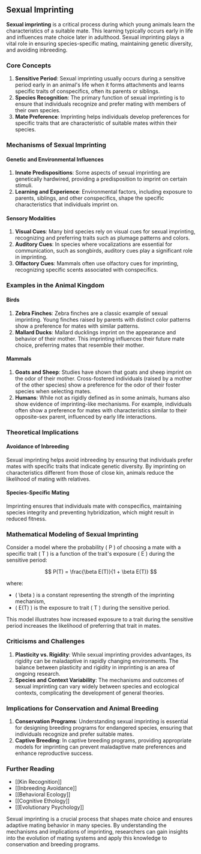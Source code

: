 ## Sexual Imprinting

**Sexual imprinting** is a critical process during which young animals learn the characteristics of a suitable mate. This learning typically occurs early in life and influences mate choice later in adulthood. Sexual imprinting plays a vital role in ensuring species-specific mating, maintaining genetic diversity, and avoiding inbreeding.

### Core Concepts

1. **Sensitive Period**: Sexual imprinting usually occurs during a sensitive period early in an animal's life when it forms attachments and learns specific traits of conspecifics, often its parents or siblings.
2. **Species Recognition**: The primary function of sexual imprinting is to ensure that individuals recognize and prefer mating with members of their own species.
3. **Mate Preference**: Imprinting helps individuals develop preferences for specific traits that are characteristic of suitable mates within their species.

### Mechanisms of Sexual Imprinting

#### Genetic and Environmental Influences

1. **Innate Predispositions**: Some aspects of sexual imprinting are genetically hardwired, providing a predisposition to imprint on certain stimuli.
2. **Learning and Experience**: Environmental factors, including exposure to parents, siblings, and other conspecifics, shape the specific characteristics that individuals imprint on.

#### Sensory Modalities

1. **Visual Cues**: Many bird species rely on visual cues for sexual imprinting, recognizing and preferring traits such as plumage patterns and colors.
2. **Auditory Cues**: In species where vocalizations are essential for communication, such as songbirds, auditory cues play a significant role in imprinting.
3. **Olfactory Cues**: Mammals often use olfactory cues for imprinting, recognizing specific scents associated with conspecifics.

### Examples in the Animal Kingdom

#### Birds

1. **Zebra Finches**: Zebra finches are a classic example of sexual imprinting. Young finches raised by parents with distinct color patterns show a preference for mates with similar patterns.
2. **Mallard Ducks**: Mallard ducklings imprint on the appearance and behavior of their mother. This imprinting influences their future mate choice, preferring mates that resemble their mother.

#### Mammals

1. **Goats and Sheep**: Studies have shown that goats and sheep imprint on the odor of their mother. Cross-fostered individuals (raised by a mother of the other species) show a preference for the odor of their foster species when selecting mates.
2. **Humans**: While not as rigidly defined as in some animals, humans also show evidence of imprinting-like mechanisms. For example, individuals often show a preference for mates with characteristics similar to their opposite-sex parent, influenced by early life interactions.

### Theoretical Implications

#### Avoidance of Inbreeding

Sexual imprinting helps avoid inbreeding by ensuring that individuals prefer mates with specific traits that indicate genetic diversity. By imprinting on characteristics different from those of close kin, animals reduce the likelihood of mating with relatives.

#### Species-Specific Mating

Imprinting ensures that individuals mate with conspecifics, maintaining species integrity and preventing hybridization, which might result in reduced fitness.

### Mathematical Modeling of Sexual Imprinting

Consider a model where the probability \( P \) of choosing a mate with a specific trait \( T \) is a function of the trait's exposure \( E \) during the sensitive period:

$$
P(T) = \frac{\beta E(T)}{1 + \beta E(T)}
$$

where:
- \( \beta \) is a constant representing the strength of the imprinting mechanism,
- \( E(T) \) is the exposure to trait \( T \) during the sensitive period.

This model illustrates how increased exposure to a trait during the sensitive period increases the likelihood of preferring that trait in mates.

### Criticisms and Challenges

1. **Plasticity vs. Rigidity**: While sexual imprinting provides advantages, its rigidity can be maladaptive in rapidly changing environments. The balance between plasticity and rigidity in imprinting is an area of ongoing research.
2. **Species and Context Variability**: The mechanisms and outcomes of sexual imprinting can vary widely between species and ecological contexts, complicating the development of general theories.

### Implications for Conservation and Animal Breeding

1. **Conservation Programs**: Understanding sexual imprinting is essential for designing breeding programs for endangered species, ensuring that individuals recognize and prefer suitable mates.
2. **Captive Breeding**: In captive breeding programs, providing appropriate models for imprinting can prevent maladaptive mate preferences and enhance reproductive success.

### Further Reading

- [[Kin Recognition]]
- [[Inbreeding Avoidance]]
- [[Behavioral Ecology]]
- [[Cognitive Ethology]]
- [[Evolutionary Psychology]]

Sexual imprinting is a crucial process that shapes mate choice and ensures adaptive mating behavior in many species. By understanding the mechanisms and implications of imprinting, researchers can gain insights into the evolution of mating systems and apply this knowledge to conservation and breeding programs.